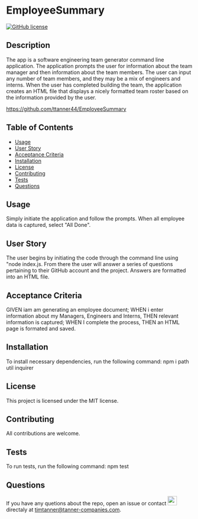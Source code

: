  # EmployeeSummary
  [![GitHub license](https://img.shields.io/badge/license-MIT-Blue.svg)](EmployeeSummary)
  
  ## Description
  The app is a software engineering team generator command line application. The application prompts the user for information about the team manager and then information about the team members. The user can input any number of team members, and they may be a mix of engineers and interns.  When the user has completed building the team, the application creates an HTML file that displays a nicely formatted team roster based on the information provided by the user.
  
   https://github.com/ttanner44/EmployeeSummary
  
  ## Table of Contents
  * [Usage](#Usage)
  * [User Story](#User-Story)
  * [Acceptance Criteria](#Acceptance-Criteria)
  * [Installation](#installation)
  * [License](#License)
  * [Contributing](#Contributing)
  * [Tests](#Tests)
  * [Questions](#Questions)
  
  ## Usage
  Simply initiate the application and follow the prompts. When all employee data is captured, select "All Done".
  
  ## User Story
  The user begins by initiating the code through the command line using "node index.js.  From there the user will answer a series of questions pertaining to their GitHub account and the project.  Answers are formatted into an HTML file.
  
  ## Acceptance Criteria
  GIVEN iam am generating an employee document; WHEN i enter information about my Managers, Engineers and Interns, THEN relevant information is captured; WHEN I complete the process, THEN an HTML page is formated and saved.
  
  ## Installation
  To install necessary dependencies, run the following command:
  npm i path util inquirer 
  
  ## License
  This project is licensed under the  MIT license.
  
  ## Contributing
  All contributions are welcome.
  
  ## Tests
  To run tests, run the following command:
  npm test
  
  ## Questions
  
  If you have any quetions about the repo, open an issue or contact <img src="https://avatars2.githubusercontent.com/u/59519025?v=4" width="25" height="25"> directaly at timtanner@tanner-companies.com.
